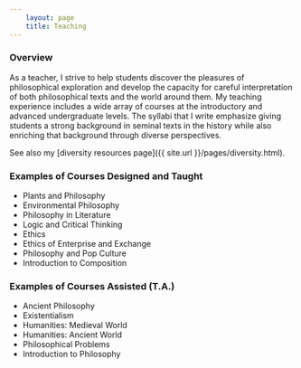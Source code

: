 ```yaml
---
    layout: page
    title: Teaching
---
```


### Overview

As a teacher, I strive to help students discover the pleasures of philosophical exploration and develop the capacity for careful interpretation of both philosophical texts and the world around them. My teaching experience includes a wide array of courses at the introductory and advanced undergraduate levels. The syllabi that I write emphasize giving students a strong background in seminal texts in the history while also enriching that background through diverse perspectives.

See also my [diversity resources page]({{ site.url }}/pages/diversity.html).

### Examples of Courses Designed and Taught
- Plants and Philosophy
- Environmental Philosophy
- Philosophy in Literature
- Logic and Critical Thinking
- Ethics
- Ethics of Enterprise and Exchange
- Philosophy and Pop Culture
- Introduction to Composition

### Examples of Courses Assisted (T.A.)
- Ancient Philosophy
- Existentialism
- Humanities: Medieval World
- Humanities: Ancient World
- Philosophical Problems
- Introduction to Philosophy
